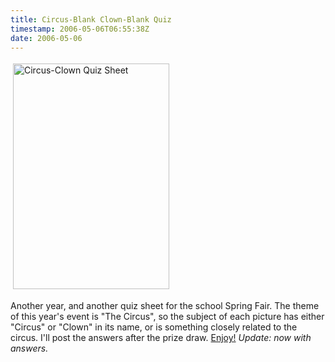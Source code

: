 ```yaml
---
title: Circus-Blank Clown-Blank Quiz
timestamp: 2006-05-06T06:55:38Z
date: 2006-05-06
---
```


<a href="http://blog.whatfettle.com/Quiz/"><img src="http://blog.whatfettle.com/quiz/Circus-Clown.jpg" height="361" width="250" border="0" hspace="4" vspace="4" alt="Circus-Clown Quiz Sheet" /></a>
<p>
Another year, and another quiz sheet for the school Spring Fair. The theme of this year's event is "The Circus", so the subject of each picture has either "Circus" or "Clown" in its name, or is something closely related to the circus. I'll post the answers after the prize draw. <a href="http://blog.whatfettle.com/Quiz/#Circus-Clown">Enjoy!</a> <i>Update: now with answers.</i>
</p>
